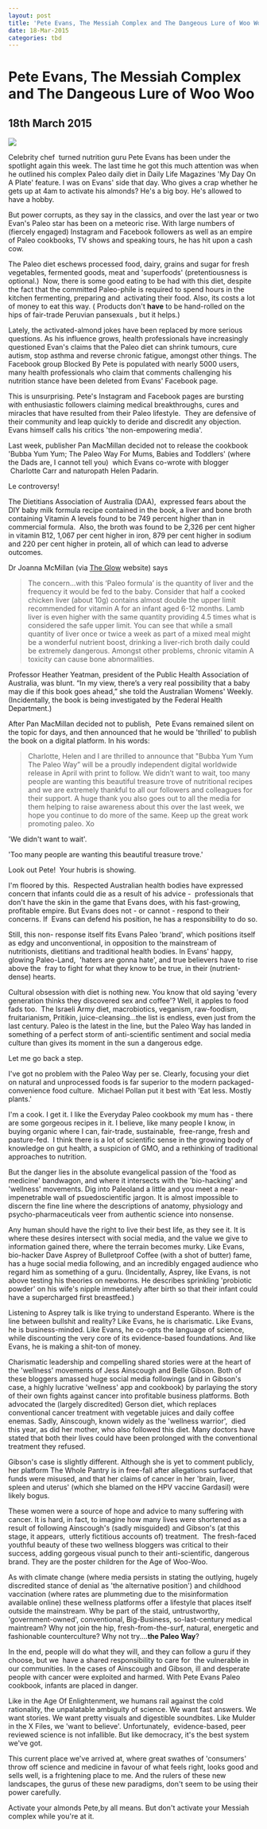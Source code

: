 ```yaml
---
layout: post
title: 'Pete Evans, The Messiah Complex and The Dangeous Lure of Woo Woo'
date: 18-Mar-2015
categories: tbd
---
```


# Pete Evans, The Messiah Complex and The Dangeous Lure of Woo Woo

## 18th March 2015

<img class="photo-horiz" src="http://24.media.tumblr.com/tumblr_m6yirdMxub1rakoe5o1_500.jpg" />

<p Jayne Mansfield,   non-Paleo,   1947</p>

Celebrity chef  turned nutrition guru Pete Evans has been under the spotlight again this week. The last time he got this much attention was when he outlined his complex Paleo daily diet in Daily Life Magazines 'My Day On A Plate' feature. I was on Evans' side that day. Who gives a crap whether he gets up at 4am to activate his almonds? He's a big boy. He's allowed to have a hobby.

But power corrupts, as they say in the classics, and over the last year or two Evan's Paleo star has been on a meteoric rise. With large numbers of (fiercely engaged) Instagram and Facebook followers as well as an empire of Paleo cookbooks, TV shows and speaking tours, he has hit upon a cash cow.

The Paleo diet eschews processed food, dairy, grains and sugar for fresh vegetables, fermented goods, meat and 'superfoods' (pretentiousness is optional.)  Now, there is some good eating to be had with this diet, despite the fact that the committed Paleo-phile is required to spend hours in the kitchen fermenting, preparing and  activating their food. Also, its costs a lot of money to eat this way. ( Products don't **have** to be hand-rolled on the hips of fair-trade Peruvian pansexuals , but it helps.)

Lately, the activated-almond jokes have been replaced by more serious questions. As his influence grows, health professionals have increasingly questioned Evan's claims that the Paleo diet can shrink tumours, cure autism, stop asthma and reverse chronic fatigue, amongst other things. The Facebook group Blocked By Pete is populated with nearly 5000 users, many health professionals who claim that comments challenging his nutrition stance have been deleted from Evans' Facebook page.

This is unsurprising. Pete's Instagram and Facebook pages are bursting with enthusiastic followers claiming medical breakthroughs, cures and miracles that have resulted from their Paleo lifestyle.  They are defensive of their community and leap quickly to deride and discredit any objection. Evans himself calls his critics 'the non-empowering media'.

Last week, publisher Pan MacMillan decided not to release the cookbook 'Bubba Yum Yum; The Paleo Way For Mums, Babies and Toddlers' (where the Dads are, I cannot tell you)  which Evans co-wrote with blogger  Charlotte Carr and naturopath Helen Padarin.

Le controversy!

The Dietitians Association of Australia (DAA),  expressed fears about the DIY baby milk formula recipe contained in the book, a liver and bone broth containing Vitamin A levels found to be 749 percent higher than in commercial formula.  Also, the broth was found to be 2,326 per cent higher in vitamin B12, 1,067 per cent higher in iron, 879 per cent higher in sodium and 220 per cent higher in protein, all of which can lead to adverse outcomes.

Dr Joanna McMillan (via <a href="http://www.theglow.com.au/">The Glow</a> website) says

<blockquote>The concern...with this ‘Paleo formula’ is the quantity of liver and the frequency it would be fed to the baby. Consider that half a cooked chicken liver (about 10g) contains almost double the upper limit recommended for vitamin A for an infant aged 6-12 months. Lamb liver is even higher with the same quantity providing 4.5 times what is considered the safe upper limit. You can see that while a small quantity of liver once or twice a week as part of a mixed meal might be a wonderful nutrient boost, drinking a liver-rich broth daily could be extremely dangerous. Amongst other problems, chronic vitamin A toxicity can cause bone abnormalities.</blockquote>

Professor Heather Yeatman, president of the Public Health Association of Australia, was blunt. “In my view, there’s a very real possibility that a baby may die if this book goes ahead,” she told the Australian Womens' Weekly. (Incidentally, the book is being investigated by the Federal Health Department.)

After Pan MacMillan decided not to publish,  Pete Evans remained silent on the topic for days, and then announced that he would be 'thrilled' to publish the book on a digital platform. In his words:

<blockquote>Charlotte, Helen and I are thrilled to announce that "Bubba Yum Yum The Paleo Way” will be a proudly independent digital worldwide release in April with print to follow. We didn’t want to wait, too many people are wanting this beautiful treasure trove of nutritional recipes and we are extremely thankful to all our followers and colleagues for their support. A huge thank you also goes out to all the media for them helping to raise awareness about this over the last week, we hope you continue to do more of the same. Keep up the great work promoting paleo. Xo</blockquote>

'We didn't want to wait'.

'Too many people are wanting this beautiful treasure trove.'

Look out Pete!  Your hubris is showing.

I'm floored by this.  Respected Australian health bodies have expressed concern that infants could die as a result of his advice -  professionals that don't have the skin in the game that Evans does, with his fast-growing, profitable empire. But Evans does not - or cannot - respond to their concerns. If  Evans can defend his position, he has a responsibility to do so.

Still, this non- response itself fits Evans Paleo 'brand', which positions itself as edgy and unconventional, in opposition to the mainstream of nutritionists, dietitians and traditional health bodies. In Evans' happy, glowing Paleo-Land,  'haters are gonna hate', and true believers have to rise above the  fray to fight for what they know to be true, in their (nutrient-dense) hearts.

Cultural obsession with diet is nothing new. You know that old saying 'every generation thinks they discovered sex and coffee'? Well, it apples to food fads too.  The Israeli Army diet, macrobiotics, veganism, raw-foodism, fruitarianism, Pritikin, juice-cleansing...the list is endless, even just from the last century. Paleo is the latest in the line, but the Paleo Way has landed in something of a perfect storm of anti-scientific sentiment and social media culture than gives its moment in the sun a dangerous edge.

Let me go back a step.

I've got no problem with the Paleo Way per se. Clearly, focusing your diet on natural and unprocessed foods is far superior to the modern packaged-convenience food culture.  Michael Pollan put it best with 'Eat less. Mostly plants.'

I'm a cook. I get it. I like the Everyday Paleo cookbook my mum has - there are some gorgeous recipes in it. I believe, like many people I know, in buying organic where I can, fair-trade, sustainable,  free-range, fresh and pasture-fed.  I think there is a lot of scientific sense in the growing body of knowledge on gut health, a suspicion of GMO, and a rethinking of traditional approaches to nutrition.

But the danger lies in the absolute evangelical passion of the 'food as medicine' bandwagon, and where it intersects with the 'bio-hacking' and 'wellness' movements. Dig into Paleoland a little and you meet a near-impenetrable wall of psuedoscientific jargon. It is almost impossible to discern the fine line where the descriptions of anatomy, physiology and psycho-pharmaceuticals veer from authentic science into nonsense.

Any human should have the right to live their best life, as they see it. It is where these desires intersect with social media, and the value we give to information gained there, where the terrain becomes murky. Like Evans, bio-hacker Dave Asprey of Bulletproof Coffee (with a shot of butter) fame, has a huge social media following, and an incredibly engaged audience who regard him as something of a guru. (Incidentally, Asprey, like Evans, is not above testing his theories on newborns. He describes sprinkling 'probiotic powder' on his wife's nipple immediately after birth so that their infant could have a supercharged first breastfeed.)

Listening to Asprey talk is like trying to understand Esperanto. Where is the line between bullshit and reality? Like Evans, he is charismatic. Like Evans, he is business-minded. Like Evans, he co-opts the language of science, while discounting the very core of its evidence-based foundations. And like Evans, he is making a shit-ton of money.

Charismatic leadership and compelling shared stories were at the heart of the 'wellness' movements of Jess Ainscough and Belle Gibson. Both of these bloggers amassed huge social media followings (and in Gibson's case, a highly lucrative 'wellness' app and cookbook) by parlaying the story of their own fights against cancer into profitable business platforms. Both advocated the (largely discredited) Gerson diet, which replaces conventional cancer treatment with vegetable juices and daily coffee enemas. Sadly, Ainscough, known widely as the 'wellness warrior',  died this year, as did her mother, who also followed this diet. Many doctors have stated that both their lives could have been prolonged with the conventional treatment they refused.

Gibson's case is slightly different. Although she is yet to comment publicly, her platform The Whole Pantry is in free-fall after allegations surfaced that funds were misused, and that her claims of cancer in her 'brain, liver, spleen and uterus' (which she blamed on the HPV vaccine Gardasil) were likely bogus.

These women were a source of hope and advice to many suffering with cancer. It is hard, in fact, to imagine how many lives were shortened as a result of following Ainscough's (sadly misguided) and Gibson's (at this stage, it appears,  utterly fictitious accounts of) treatment.  The fresh-faced youthful beauty of these two wellness bloggers was critical to their success, adding gorgeous visual punch to their anti-scientific, dangerous brand. They are the poster children for the Age of Woo-Woo.

As with climate change (where media persists in stating the outlying, hugely discredited stance of denial as 'the alternative position') and childhood vaccination (where rates are plummeting due to the misinformation available online) these wellness platforms offer a lifestyle that places itself outside the mainstream. Why be part of the staid, untrustworthy, 'government-owned', conventional, Big-Business, so-last-century medical maintream? Why not join the hip, fresh-from-the-surf, natural, energetic and fashionable counterculture? Why not try....**the Paleo Way**?

In the end, people will do what they will, and they can follow a guru if they choose, but we  have a shared responsibility to care for  the vulnerable in our communities. In the cases of Ainscough and Gibson, ill and desperate people with cancer were exploited and harmed. With Pete Evans Paleo cookbook, infants are placed in danger.

Like in the Age Of Enlightenment, we humans rail against the cold rationality, the unpalatable ambiguity of science. We want fast answers. We want stories. We want pretty visuals and digestible soundbites. Like Mulder in the X Files, we 'want to believe'. Unfortunately,  evidence-based, peer reviewed science is not infallible. But like democracy, it's the best system we've got.

This current place we've arrived at, where great swathes of 'consumers' throw off science and medicine in favour of what feels right, looks good and sells well, is a frightening place to me. And the rulers of these new landscapes, the gurus of these new paradigms, don't seem to be using their power carefully.

Activate your almonds Pete,by all means. But don't activate your Messiah complex while you're at it.

 
